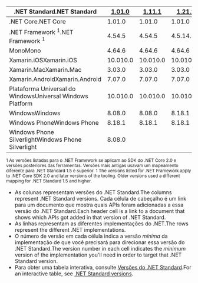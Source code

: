 | <span data-ttu-id="7462f-101">.NET Standard</span><span class="sxs-lookup"><span data-stu-id="7462f-101">.NET Standard</span></span>              | <span data-ttu-id="7462f-102">[1.0]</span><span class="sxs-lookup"><span data-stu-id="7462f-102">[1.0]</span></span> | <span data-ttu-id="7462f-103">[1.1]</span><span class="sxs-lookup"><span data-stu-id="7462f-103">[1.1]</span></span>  | <span data-ttu-id="7462f-104">[1.2]</span><span class="sxs-lookup"><span data-stu-id="7462f-104">[1.2]</span></span> | <span data-ttu-id="7462f-105">[1.3]</span><span class="sxs-lookup"><span data-stu-id="7462f-105">[1.3]</span></span> | <span data-ttu-id="7462f-106">[1.4]</span><span class="sxs-lookup"><span data-stu-id="7462f-106">[1.4]</span></span> | <span data-ttu-id="7462f-107">[1.5]</span><span class="sxs-lookup"><span data-stu-id="7462f-107">[1.5]</span></span>      | <span data-ttu-id="7462f-108">[1.6]</span><span class="sxs-lookup"><span data-stu-id="7462f-108">[1.6]</span></span>      | <span data-ttu-id="7462f-109">[2.0]</span><span class="sxs-lookup"><span data-stu-id="7462f-109">[2.0]</span></span>      |
|----------------------------|-------|--------|-------|-------|-------|------------|------------|------------|
| <span data-ttu-id="7462f-110">.NET Core</span><span class="sxs-lookup"><span data-stu-id="7462f-110">.NET Core</span></span>                  | <span data-ttu-id="7462f-111">1.0</span><span class="sxs-lookup"><span data-stu-id="7462f-111">1.0</span></span>   | <span data-ttu-id="7462f-112">1.0</span><span class="sxs-lookup"><span data-stu-id="7462f-112">1.0</span></span>    | <span data-ttu-id="7462f-113">1.0</span><span class="sxs-lookup"><span data-stu-id="7462f-113">1.0</span></span>   | <span data-ttu-id="7462f-114">1.0</span><span class="sxs-lookup"><span data-stu-id="7462f-114">1.0</span></span>   | <span data-ttu-id="7462f-115">1.0</span><span class="sxs-lookup"><span data-stu-id="7462f-115">1.0</span></span>   | <span data-ttu-id="7462f-116">1.0</span><span class="sxs-lookup"><span data-stu-id="7462f-116">1.0</span></span>        | <span data-ttu-id="7462f-117">1.0</span><span class="sxs-lookup"><span data-stu-id="7462f-117">1.0</span></span>        | <span data-ttu-id="7462f-118">2.0</span><span class="sxs-lookup"><span data-stu-id="7462f-118">2.0</span></span>        |
| <span data-ttu-id="7462f-119">.NET Framework <sup>1</sup></span><span class="sxs-lookup"><span data-stu-id="7462f-119">.NET Framework <sup>1</sup></span></span>| <span data-ttu-id="7462f-120">4.5</span><span class="sxs-lookup"><span data-stu-id="7462f-120">4.5</span></span>   | <span data-ttu-id="7462f-121">4.5</span><span class="sxs-lookup"><span data-stu-id="7462f-121">4.5</span></span>    | <span data-ttu-id="7462f-122">4.5.1</span><span class="sxs-lookup"><span data-stu-id="7462f-122">4.5.1</span></span> | <span data-ttu-id="7462f-123">4.6</span><span class="sxs-lookup"><span data-stu-id="7462f-123">4.6</span></span>   | <span data-ttu-id="7462f-124">4.6.1</span><span class="sxs-lookup"><span data-stu-id="7462f-124">4.6.1</span></span> | <span data-ttu-id="7462f-125">4.6.1</span><span class="sxs-lookup"><span data-stu-id="7462f-125">4.6.1</span></span>      | <span data-ttu-id="7462f-126">4.6.1</span><span class="sxs-lookup"><span data-stu-id="7462f-126">4.6.1</span></span>      | <span data-ttu-id="7462f-127">4.6.1</span><span class="sxs-lookup"><span data-stu-id="7462f-127">4.6.1</span></span>      |
| <span data-ttu-id="7462f-128">Mono</span><span class="sxs-lookup"><span data-stu-id="7462f-128">Mono</span></span>                       | <span data-ttu-id="7462f-129">4.6</span><span class="sxs-lookup"><span data-stu-id="7462f-129">4.6</span></span>   | <span data-ttu-id="7462f-130">4.6</span><span class="sxs-lookup"><span data-stu-id="7462f-130">4.6</span></span>    | <span data-ttu-id="7462f-131">4.6</span><span class="sxs-lookup"><span data-stu-id="7462f-131">4.6</span></span>   | <span data-ttu-id="7462f-132">4.6</span><span class="sxs-lookup"><span data-stu-id="7462f-132">4.6</span></span>   | <span data-ttu-id="7462f-133">4.6</span><span class="sxs-lookup"><span data-stu-id="7462f-133">4.6</span></span>   | <span data-ttu-id="7462f-134">4.6</span><span class="sxs-lookup"><span data-stu-id="7462f-134">4.6</span></span>        | <span data-ttu-id="7462f-135">4.6</span><span class="sxs-lookup"><span data-stu-id="7462f-135">4.6</span></span>        | <span data-ttu-id="7462f-136">5.4</span><span class="sxs-lookup"><span data-stu-id="7462f-136">5.4</span></span>        |
| <span data-ttu-id="7462f-137">Xamarin.iOS</span><span class="sxs-lookup"><span data-stu-id="7462f-137">Xamarin.iOS</span></span>                | <span data-ttu-id="7462f-138">10.0</span><span class="sxs-lookup"><span data-stu-id="7462f-138">10.0</span></span>  | <span data-ttu-id="7462f-139">10.0</span><span class="sxs-lookup"><span data-stu-id="7462f-139">10.0</span></span>   | <span data-ttu-id="7462f-140">10.0</span><span class="sxs-lookup"><span data-stu-id="7462f-140">10.0</span></span>  | <span data-ttu-id="7462f-141">10.0</span><span class="sxs-lookup"><span data-stu-id="7462f-141">10.0</span></span>  | <span data-ttu-id="7462f-142">10.0</span><span class="sxs-lookup"><span data-stu-id="7462f-142">10.0</span></span>  | <span data-ttu-id="7462f-143">10.0</span><span class="sxs-lookup"><span data-stu-id="7462f-143">10.0</span></span>       | <span data-ttu-id="7462f-144">10.0</span><span class="sxs-lookup"><span data-stu-id="7462f-144">10.0</span></span>       | <span data-ttu-id="7462f-145">10.14</span><span class="sxs-lookup"><span data-stu-id="7462f-145">10.14</span></span>      |
| <span data-ttu-id="7462f-146">Xamarin.Mac</span><span class="sxs-lookup"><span data-stu-id="7462f-146">Xamarin.Mac</span></span>                | <span data-ttu-id="7462f-147">3.0</span><span class="sxs-lookup"><span data-stu-id="7462f-147">3.0</span></span>   | <span data-ttu-id="7462f-148">3.0</span><span class="sxs-lookup"><span data-stu-id="7462f-148">3.0</span></span>    | <span data-ttu-id="7462f-149">3.0</span><span class="sxs-lookup"><span data-stu-id="7462f-149">3.0</span></span>   | <span data-ttu-id="7462f-150">3.0</span><span class="sxs-lookup"><span data-stu-id="7462f-150">3.0</span></span>   | <span data-ttu-id="7462f-151">3.0</span><span class="sxs-lookup"><span data-stu-id="7462f-151">3.0</span></span>   | <span data-ttu-id="7462f-152">3.0</span><span class="sxs-lookup"><span data-stu-id="7462f-152">3.0</span></span>        | <span data-ttu-id="7462f-153">3.0</span><span class="sxs-lookup"><span data-stu-id="7462f-153">3.0</span></span>        | <span data-ttu-id="7462f-154">3.8</span><span class="sxs-lookup"><span data-stu-id="7462f-154">3.8</span></span>        |
| <span data-ttu-id="7462f-155">Xamarin.Android</span><span class="sxs-lookup"><span data-stu-id="7462f-155">Xamarin.Android</span></span>            | <span data-ttu-id="7462f-156">7.0</span><span class="sxs-lookup"><span data-stu-id="7462f-156">7.0</span></span>   | <span data-ttu-id="7462f-157">7.0</span><span class="sxs-lookup"><span data-stu-id="7462f-157">7.0</span></span>    | <span data-ttu-id="7462f-158">7.0</span><span class="sxs-lookup"><span data-stu-id="7462f-158">7.0</span></span>   | <span data-ttu-id="7462f-159">7.0</span><span class="sxs-lookup"><span data-stu-id="7462f-159">7.0</span></span>   | <span data-ttu-id="7462f-160">7.0</span><span class="sxs-lookup"><span data-stu-id="7462f-160">7.0</span></span>   | <span data-ttu-id="7462f-161">7.0</span><span class="sxs-lookup"><span data-stu-id="7462f-161">7.0</span></span>        | <span data-ttu-id="7462f-162">7.0</span><span class="sxs-lookup"><span data-stu-id="7462f-162">7.0</span></span>        | <span data-ttu-id="7462f-163">8.0</span><span class="sxs-lookup"><span data-stu-id="7462f-163">8.0</span></span>        |
| <span data-ttu-id="7462f-164">Plataforma Universal do Windows</span><span class="sxs-lookup"><span data-stu-id="7462f-164">Universal Windows Platform</span></span> | <span data-ttu-id="7462f-165">10.0</span><span class="sxs-lookup"><span data-stu-id="7462f-165">10.0</span></span>  | <span data-ttu-id="7462f-166">10.0</span><span class="sxs-lookup"><span data-stu-id="7462f-166">10.0</span></span>   | <span data-ttu-id="7462f-167">10.0</span><span class="sxs-lookup"><span data-stu-id="7462f-167">10.0</span></span>  | <span data-ttu-id="7462f-168">10.0</span><span class="sxs-lookup"><span data-stu-id="7462f-168">10.0</span></span>  | <span data-ttu-id="7462f-169">10.0</span><span class="sxs-lookup"><span data-stu-id="7462f-169">10.0</span></span>  | <span data-ttu-id="7462f-170">10.0.16299</span><span class="sxs-lookup"><span data-stu-id="7462f-170">10.0.16299</span></span> | <span data-ttu-id="7462f-171">10.0.16299</span><span class="sxs-lookup"><span data-stu-id="7462f-171">10.0.16299</span></span> | <span data-ttu-id="7462f-172">10.0.16299</span><span class="sxs-lookup"><span data-stu-id="7462f-172">10.0.16299</span></span> |
| <span data-ttu-id="7462f-173">Windows</span><span class="sxs-lookup"><span data-stu-id="7462f-173">Windows</span></span>                    | <span data-ttu-id="7462f-174">8.0</span><span class="sxs-lookup"><span data-stu-id="7462f-174">8.0</span></span>   | <span data-ttu-id="7462f-175">8.0</span><span class="sxs-lookup"><span data-stu-id="7462f-175">8.0</span></span>    | <span data-ttu-id="7462f-176">8.1</span><span class="sxs-lookup"><span data-stu-id="7462f-176">8.1</span></span>   |       |       |            |            |            |
| <span data-ttu-id="7462f-177">Windows Phone</span><span class="sxs-lookup"><span data-stu-id="7462f-177">Windows Phone</span></span>              | <span data-ttu-id="7462f-178">8.1</span><span class="sxs-lookup"><span data-stu-id="7462f-178">8.1</span></span>   | <span data-ttu-id="7462f-179">8.1</span><span class="sxs-lookup"><span data-stu-id="7462f-179">8.1</span></span>    | <span data-ttu-id="7462f-180">8.1</span><span class="sxs-lookup"><span data-stu-id="7462f-180">8.1</span></span>   |       |       |            |            |            |
| <span data-ttu-id="7462f-181">Windows Phone Silverlight</span><span class="sxs-lookup"><span data-stu-id="7462f-181">Windows Phone Silverlight</span></span>  | <span data-ttu-id="7462f-182">8.0</span><span class="sxs-lookup"><span data-stu-id="7462f-182">8.0</span></span>   |        |       |       |       |            |            |            |

<span data-ttu-id="7462f-183"><sup>1 As versões listadas para o .NET Framework se aplicam ao SDK do .NET Core 2.0 e versões posteriores das ferramentas. Versões mais antigas usavam um mapeamento diferente para .NET Standard 1.5 e superior. </sup></span><span class="sxs-lookup"><span data-stu-id="7462f-183"><sup>1 The versions listed for .NET Framework apply to .NET Core SDK 2.0 and later versions of the tooling. Older versions used a different mapping for .NET Standard 1.5 and higher. </sup></span></span>

- <span data-ttu-id="7462f-184">As colunas representam versões do .NET Standard.</span><span class="sxs-lookup"><span data-stu-id="7462f-184">The columns represent .NET Standard versions.</span></span> <span data-ttu-id="7462f-185">Cada célula de cabeçalho é um link para um documento que mostra quais APIs foram adicionadas a essa versão do .NET Standard.</span><span class="sxs-lookup"><span data-stu-id="7462f-185">Each header cell is a link to a document that shows which APIs got added in that version of .NET Standard.</span></span>
- <span data-ttu-id="7462f-186">As linhas representam as diferentes implementações do .NET.</span><span class="sxs-lookup"><span data-stu-id="7462f-186">The rows represent the different .NET implementations.</span></span>
- <span data-ttu-id="7462f-187">O número de versão em cada célula indica a versão *mínima* da implementação de que você precisará para direcionar essa versão do .NET Standard.</span><span class="sxs-lookup"><span data-stu-id="7462f-187">The version number in each cell indicates the *minimum* version of the implementation you'll need in order to target that .NET Standard version.</span></span>
- <span data-ttu-id="7462f-188">Para obter uma tabela interativa, consulte [Versões do .NET Standard](http://immo.landwerth.net/netstandard-versions/#).</span><span class="sxs-lookup"><span data-stu-id="7462f-188">For an interactive table, see [.NET Standard versions](http://immo.landwerth.net/netstandard-versions/#).</span></span>

[1.0]: https://github.com/dotnet/standard/blob/master/docs/versions/netstandard1.0.md
[1.1]: https://github.com/dotnet/standard/blob/master/docs/versions/netstandard1.1.md
[1.2]: https://github.com/dotnet/standard/blob/master/docs/versions/netstandard1.2.md
[1.3]: https://github.com/dotnet/standard/blob/master/docs/versions/netstandard1.3.md
[1.4]: https://github.com/dotnet/standard/blob/master/docs/versions/netstandard1.4.md
[1.5]: https://github.com/dotnet/standard/blob/master/docs/versions/netstandard1.5.md
[1.6]: https://github.com/dotnet/standard/blob/master/docs/versions/netstandard1.6.md
[2.0]: https://github.com/dotnet/standard/blob/master/docs/versions/netstandard2.0.md
